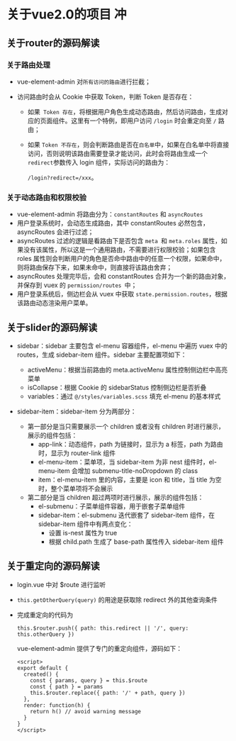 # 关于vue2.0的项目 冲
## 关于router的源码解读
### 关于路由处理

- vue-element-admin 对`所有访问的路由`进行拦截；

- 访问路由时会从 Cookie 中获取 Token，判断 Token 是否存在：

  - 如果` Token 存在`，将根据用户角色生成动态路由，然后访问路由，生成对应的页面组件。这里有一个特例，即用户访问 `/login` 时会重定向至 `/` 路由；

  - 如果 `Token 不存在`，则会判断路由是否在`白名单`中，如果在白名单中将直接访问，否则说明该路由需要登录才能访问，此时会将路由生成一个` redirect `参数传入 login 组件，实际访问的路由为：

    `/login?redirect=/xxx`。

### 关于动态路由和权限校验

- vue-element-admin 将路由分为：`constantRoutes` 和 `asyncRoutes`
- 用户登录系统时，会动态生成路由，其中 constantRoutes 必然包含，asyncRoutes 会进行过滤；
- asyncRoutes 过滤的逻辑是看路由下是否包含 `meta `和 `meta.roles` 属性，如果没有该属性，所以这是一个通用路由，不需要进行权限校验；如果包含 roles 属性则会判断用户的角色是否命中路由中的任意一个权限，如果命中，则将路由保存下来，如果未命中，则直接将该路由舍弃；
- asyncRoutes 处理完毕后，会和 constantRoutes 合并为一个新的路由对象，并保存到 vuex 的 `permission/routes `中；
- 用户登录系统后，侧边栏会从 vuex 中获取 `state.permission.routes`，根据该路由动态渲染用户菜单。
## 关于slider的源码解读
- sidebar：sidebar 主要包含 el-menu 容器组件，el-menu 中遍历 vuex 中的 routes，生成 sidebar-item 组件。sidebar 主要配置项如下：

  - activeMenu：根据当前路由的 meta.activeMenu 属性控制侧边栏中高亮菜单
  - isCollapse：根据 Cookie 的 sidebarStatus 控制侧边栏是否折叠
  - variables：通过 `@/styles/variables.scss` 填充 el-menu 的基本样式
- sidebar-item：sidebar-item 分为两部分：
  - 第一部分是当只需要展示一个 children 或者没有 children 时进行展示，展示的组件包括：
    - app-link：动态组件，path 为链接时，显示为 a 标签，path 为路由时，显示为 router-link 组件
    - el-menu-item：菜单项，当 sidebar-item 为非 nest 组件时，el-menu-item 会增加 submenu-title-noDropdown 的 class
    - item：el-menu-item 里的内容，主要是 icon 和 title，当 title 为空时，整个菜单项将不会展示
  - 第二部分是当 children 超过两项时进行展示，展示的组件包括：
    - el-submenu：子菜单组件容器，用于嵌套子菜单组件
    - sidebar-item：el-submenu 迭代嵌套了 sidebar-item 组件，在 sidebar-item 组件中有两点变化：
      - 设置 is-nest 属性为 true
      - 根据 child.path 生成了 base-path 属性传入 sidebar-item 组件
## 关于重定向的源码解读
- login.vue 中对 $route 进行监听
- `this.getOtherQuery(query)` 的用途是获取除 redirect 外的其他查询条件
- 完成重定向的代码为
  ```
  this.$router.push({ path: this.redirect || '/', query: this.otherQuery })
  ```
  vue-element-admin 提供了专门的重定向组件，源码如下：
  
  ```
  <script>
  export default {
    created() {
      const { params, query } = this.$route
      const { path } = params
      this.$router.replace({ path: '/' + path, query })
    },
    render: function(h) {
      return h() // avoid warning message
    }
  }
  </script>
  ```
  

